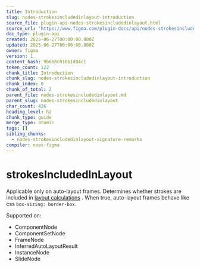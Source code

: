 ```yaml
---
title: Introduction
slug: nodes-strokesincludedinlayout-introduction
source_file: plugin-api-nodes-strokesincludedinlayout.html
source_url: 'https://www.figma.com/plugin-docs/api/nodes-strokesincludedinlayout/'
doc_type: plugin-api
created: 2025-06-27T00:00:00.000Z
updated: 2025-06-27T00:00:00.000Z
owner: figma
version: 1
content_hash: 9b6b8c016b1d04c1
token_count: 122
chunk_title: Introduction
chunk_slug: nodes-strokesincludedinlayout-introduction
chunk_index: 0
chunk_of_total: 2
parent_file: nodes-strokesincludedinlayout.md
parent_slug: nodes-strokesincludedinlayout
char_count: 426
heading_level: h2
chunk_type: guide
merge_type: atomic
tags: []
sibling_chunks:
  - nodes-strokesincludedinlayout-signature-remarks
compiler: noos-figma
---
```


# strokesIncludedInLayout

Applicable only on auto-layout frames. Determines whether strokes are included in [layout calculations](https://help.figma.com/hc/en-us/articles/360040451373-Explore-auto-layout-properties#strokes-in-layout)
. When true, auto-layout frames behave like css `box-sizing: border-box`.

 Supported on:

- ComponentNode
- ComponentSetNode
- FrameNode
- InferredAutoLayoutResult
- InstanceNode
- SlideNode
